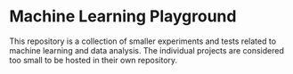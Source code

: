 # Machine Learning Playground

This repository is a collection of smaller experiments and tests related to machine learning and data analysis. The individual projects are considered too small to be hosted in their own repository.
